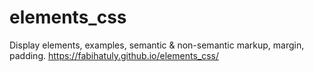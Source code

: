 # elements_css
Display elements, examples, semantic &amp; non-semantic markup, margin, padding.
https://fabihatuly.github.io/elements_css/
